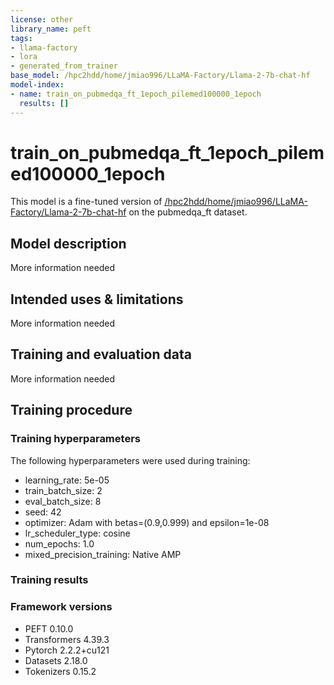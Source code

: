 ```yaml
---
license: other
library_name: peft
tags:
- llama-factory
- lora
- generated_from_trainer
base_model: /hpc2hdd/home/jmiao996/LLaMA-Factory/Llama-2-7b-chat-hf
model-index:
- name: train_on_pubmedqa_ft_1epoch_pilemed100000_1epoch
  results: []
---
```


<!-- This model card has been generated automatically according to the information the Trainer had access to. You
should probably proofread and complete it, then remove this comment. -->

# train_on_pubmedqa_ft_1epoch_pilemed100000_1epoch

This model is a fine-tuned version of [/hpc2hdd/home/jmiao996/LLaMA-Factory/Llama-2-7b-chat-hf](https://huggingface.co//hpc2hdd/home/jmiao996/LLaMA-Factory/Llama-2-7b-chat-hf) on the pubmedqa_ft dataset.

## Model description

More information needed

## Intended uses & limitations

More information needed

## Training and evaluation data

More information needed

## Training procedure

### Training hyperparameters

The following hyperparameters were used during training:
- learning_rate: 5e-05
- train_batch_size: 2
- eval_batch_size: 8
- seed: 42
- optimizer: Adam with betas=(0.9,0.999) and epsilon=1e-08
- lr_scheduler_type: cosine
- num_epochs: 1.0
- mixed_precision_training: Native AMP

### Training results



### Framework versions

- PEFT 0.10.0
- Transformers 4.39.3
- Pytorch 2.2.2+cu121
- Datasets 2.18.0
- Tokenizers 0.15.2